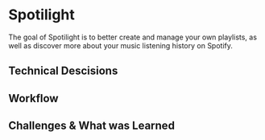 # Spotilight

The goal of Spotilight is to better create and manage your own playlists, as well as discover more about your music listening history on Spotify.

## Technical Descisions

## Workflow

## Challenges & What was Learned
